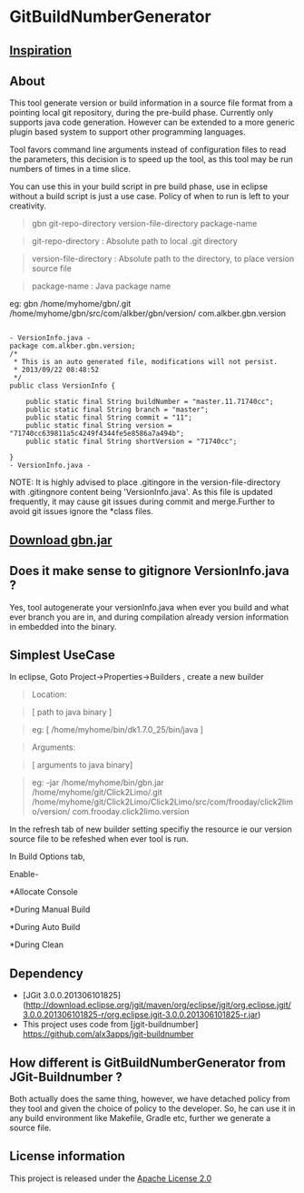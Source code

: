 GitBuildNumberGenerator
=======================

[Inspiration](http://stackoverflow.com/questions/18800062/eclipse-git-plugin-and-a-method-to-fetch-current-branch-commit-id-to-java-code)
--------------

About
-----

This tool generate version or build information in a source file format from 
a pointing local git repository, during the pre-build phase. Currently only 
supports java code generation. However can be extended to a more generic 
plugin based system to support other programming languages.
 
Tool favors command line arguments instead of configuration files to read the 
parameters, this decision is to speed up the tool, as this tool may be run 
numbers of times in a time slice.
 
You can use this in your build script in pre build phase, use in eclipse 
without a build script is just a use case. Policy of when to run is left to 
your creativity.
 
> gbn git-repo-directory version-file-directory package-name

> git-repo-directory 	: Absolute path to local .git directory

> version-file-directory : Absolute path to the directory, to place version source file

> package-name 	: Java package name 

  
eg: gbn /home/myhome/gbn/.git /home/myhome/gbn/src/com/alkber/gbn/version/ com.alkber.gbn.version

<pre><code>
- VersionInfo.java -
package com.alkber.gbn.version;
/*
 * This is an auto generated file, modifications will not persist.
 * 2013/09/22 08:48:52
 */ 
public class VersionInfo {
															
	public static final String buildNumber = "master.11.71740cc";
	public static final String branch = "master";
	public static final String commit = "11";
	public static final String version = "71740cc639811a5c4249f4344fe5e8586a7a494b";
	public static final String shortVersion = "71740cc";
															
}
- VersionInfo.java -
</code></pre>

NOTE: It is highly advised to place .gitingore in the version-file-directory
with .gitingnore content being 'VersionInfo.java'. As this file is updated 
frequently, it may cause git issues during commit and merge.Further to avoid
git issues ignore the *class files. 

[Download gbn.jar](https://github.com/alkber/GitBuildNumberGenerator/blob/master/GitBuildNumberGenerator/build/gbn.jar)
------------------

Does it make sense to gitignore VersionInfo.java ?
-------------------------------------------------------------

Yes, tool autogenerate your versionInfo.java when ever you build and what ever
branch you are in, and during compilation already version information in
embedded into the binary.

Simplest UseCase
---------------------

In eclipse, Goto Project->Properties->Builders , create a new builder

>Location:

>[ path to java binary ] 

>eg: [ /home/myhome/bin/dk1.7.0_25/bin/java ]


>Arguments: 

>[ arguments to java binary]

>eg: -jar /home/myhome/bin/gbn.jar /home/myhome/git/Click2Limo/.git /home/myhome/git/Click2Limo/Click2Limo/src/com/frooday/click2limo/version/ com.frooday.click2limo.version


In the refresh tab of new builder setting specifiy the resource ie our version source file 
to be refeshed when ever tool is run.

In Build Options tab, 

Enable-

*Allocate Console

*During Manual Build

*During Auto Build

*During Clean


Dependency
----------

* [JGit 3.0.0.201306101825] (http://download.eclipse.org/jgit/maven/org/eclipse/jgit/org.eclipse.jgit/3.0.0.201306101825-r/org.eclipse.jgit-3.0.0.201306101825-r.jar)
* This project uses code from [jgit-buildnumber] https://github.com/alx3apps/jgit-buildnumber

How different is GitBuildNumberGenerator from JGit-Buildnumber ?
----------------------------------------------------------------

Both actually does the same thing, however, we have detached policy from they tool
and given the choice of policy to the developer. So, he can use it in any build
environment like Makefile, Gradle etc, further we generate a source file.

License information
-------------------
This project is released under the [Apache License 2.0](http://www.apache.org/licenses/LICENSE-2.0)
